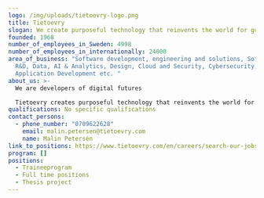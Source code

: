 ```yaml
---
logo: /img/uploads/tietoevry-logo.png
title: Tietoevry
slogan: We create purposeful technology that reinvents the world for good.
founded: 1968
number_of_employees_in_Sweden: 4998
number_of_employees_in_internationally: 24000
area_of_business: "Software development, engineering and solutions, Software
  R&D, Data, AI & Analytics, Design, Cloud and Security, Cybersecurity,
  Application Development etc. "
about_us: >-
  We are developers of digital futures

  Tietoevry creates purposeful technology that reinvents the world for good. We are a leading technology company with a strong Nordic heritage and global capabilities. Based on our core values of openness, trust and diversity, we work with our customers to develop digital futures where businesses, societies, and humanity  thrive. Our 24,000 experts globally specialize in cloud, data, and software, serving thousands of enterprise and public-sector customers in more than 90 countries
qualifications: No specific qualifications
contact_persons:
  - phone_number: "0709622628"
    email: malin.petersen@tietoevry.com
    name: Malin Petersén
link_to_positions: https://www.tietoevry.com/en/careers/search-our-jobs/?area=&country=Sweden&city=&q=
program: []
positions:
  - Traineeprogram
  - Full time positions
  - Thesis project
---
```

